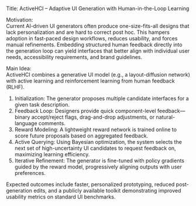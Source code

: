 Title: ActiveHCI – Adaptive UI Generation with Human-in-the-Loop Learning

Motivation:  
Current AI-driven UI generators often produce one-size-fits-all designs that lack personalization and are hard to correct post hoc. This hampers adoption in fast-paced design workflows, reduces usability, and forces manual refinements. Embedding structured human feedback directly into the generation loop can yield interfaces that better align with individual user needs, accessibility requirements, and brand guidelines.

Main Idea:  
ActiveHCI combines a generative UI model (e.g., a layout-diffusion network) with active learning and reinforcement learning from human feedback (RLHF).  
1. Initialization: The generator proposes multiple candidate interfaces for a given task description.  
2. Feedback Loop: Designers provide quick component-level feedback—binary accept/reject flags, drag-and-drop adjustments, or natural-language comments.  
3. Reward Modeling: A lightweight reward network is trained online to score future proposals based on aggregated feedback.  
4. Active Querying: Using Bayesian optimization, the system selects the next set of high-uncertainty UI candidates to request feedback on, maximizing learning efficiency.  
5. Iterative Refinement: The generator is fine-tuned with policy gradients guided by the reward model, progressively aligning outputs with user preferences.  

Expected outcomes include faster, personalized prototyping, reduced post-generation edits, and a publicly available toolkit demonstrating improved usability metrics on standard UI benchmarks.